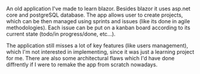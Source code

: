 An old application I've made to learn blazor. Besides blazor it uses asp.net core and postgreSQL database. The app allows user
to create projects, which can be then managed using sprints and issues (like its done in agile methodologies). Each issue can be put on a kanban board according to its current state (todo/in progress/done, etc...).

The application still misses a lot of key features (like users management), which I'm not interested in implementing, since it
was just a learning project for me. There are also some architectural flaws which I'd have done diffrently if I were to remake the app from scratch nowadays.
